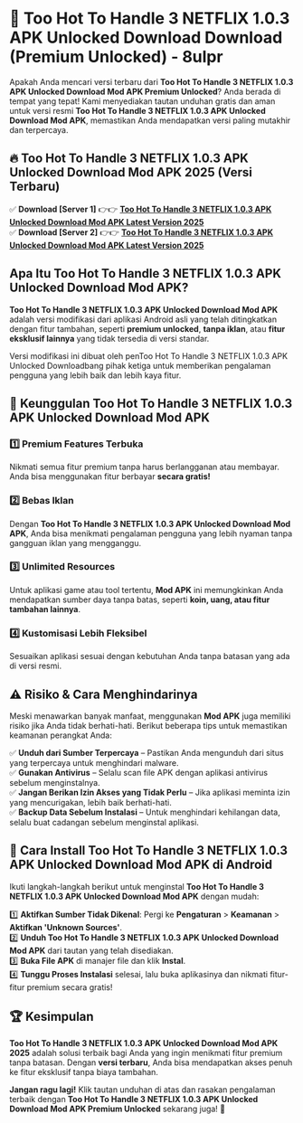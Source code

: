 # 🎯 Too Hot To Handle 3 NETFLIX 1.0.3 APK Unlocked Download  Download (Premium Unlocked) -  8ulpr

Apakah Anda mencari versi terbaru dari **Too Hot To Handle 3 NETFLIX 1.0.3 APK Unlocked Download Mod APK Premium Unlocked**? Anda berada di tempat yang tepat! Kami menyediakan tautan unduhan gratis dan aman untuk versi resmi **Too Hot To Handle 3 NETFLIX 1.0.3 APK Unlocked Download Mod APK**, memastikan Anda mendapatkan versi paling mutakhir dan terpercaya.

## 🔥 Too Hot To Handle 3 NETFLIX 1.0.3 APK Unlocked Download Mod APK 2025 (Versi Terbaru)

✅ **Download [Server 1]** 👉👉 [**Too Hot To Handle 3 NETFLIX 1.0.3 APK Unlocked Download Mod APK Latest Version 2025**](https://momento.my/?title=Too_Hot_To_Handle_3_NETFLIX_1.0.3_APK_Unlocked_Download)  
✅ **Download [Server 2]** 👉👉 [**Too Hot To Handle 3 NETFLIX 1.0.3 APK Unlocked Download Mod APK Latest Version 2025**](https://momento.my/?title=Too_Hot_To_Handle_3_NETFLIX_1.0.3_APK_Unlocked_Download)  

## Apa Itu Too Hot To Handle 3 NETFLIX 1.0.3 APK Unlocked Download Mod APK?

**Too Hot To Handle 3 NETFLIX 1.0.3 APK Unlocked Download Mod APK** adalah versi modifikasi dari aplikasi Android asli yang telah ditingkatkan dengan fitur tambahan, seperti **premium unlocked**, **tanpa iklan**, atau **fitur eksklusif lainnya** yang tidak tersedia di versi standar.

Versi modifikasi ini dibuat oleh penToo Hot To Handle 3 NETFLIX 1.0.3 APK Unlocked Downloadbang pihak ketiga untuk memberikan pengalaman pengguna yang lebih baik dan lebih kaya fitur.

## 🎯 Keunggulan Too Hot To Handle 3 NETFLIX 1.0.3 APK Unlocked Download Mod APK

### 1️⃣ Premium Features Terbuka
Nikmati semua fitur premium tanpa harus berlangganan atau membayar. Anda bisa menggunakan fitur berbayar **secara gratis!**

### 2️⃣ Bebas Iklan
Dengan **Too Hot To Handle 3 NETFLIX 1.0.3 APK Unlocked Download Mod APK**, Anda bisa menikmati pengalaman pengguna yang lebih nyaman tanpa gangguan iklan yang mengganggu.

### 3️⃣ Unlimited Resources
Untuk aplikasi game atau tool tertentu, **Mod APK** ini memungkinkan Anda mendapatkan sumber daya tanpa batas, seperti **koin, uang, atau fitur tambahan lainnya**.

### 4️⃣ Kustomisasi Lebih Fleksibel
Sesuaikan aplikasi sesuai dengan kebutuhan Anda tanpa batasan yang ada di versi resmi.

## ⚠️ Risiko & Cara Menghindarinya

Meski menawarkan banyak manfaat, menggunakan **Mod APK** juga memiliki risiko jika Anda tidak berhati-hati. Berikut beberapa tips untuk memastikan keamanan perangkat Anda:

✅ **Unduh dari Sumber Terpercaya** – Pastikan Anda mengunduh dari situs yang terpercaya untuk menghindari malware.  
✅ **Gunakan Antivirus** – Selalu scan file APK dengan aplikasi antivirus sebelum menginstalnya.  
✅ **Jangan Berikan Izin Akses yang Tidak Perlu** – Jika aplikasi meminta izin yang mencurigakan, lebih baik berhati-hati.  
✅ **Backup Data Sebelum Instalasi** – Untuk menghindari kehilangan data, selalu buat cadangan sebelum menginstal aplikasi.

## 📌 Cara Install Too Hot To Handle 3 NETFLIX 1.0.3 APK Unlocked Download Mod APK di Android

Ikuti langkah-langkah berikut untuk menginstal **Too Hot To Handle 3 NETFLIX 1.0.3 APK Unlocked Download Mod APK** dengan mudah:

1️⃣ **Aktifkan Sumber Tidak Dikenal**: Pergi ke **Pengaturan** > **Keamanan** > **Aktifkan 'Unknown Sources'**.  
2️⃣ **Unduh Too Hot To Handle 3 NETFLIX 1.0.3 APK Unlocked Download Mod APK** dari tautan yang telah disediakan.  
3️⃣ **Buka File APK** di manajer file dan klik **Instal**.  
4️⃣ **Tunggu Proses Instalasi** selesai, lalu buka aplikasinya dan nikmati fitur-fitur premium secara gratis!

## 🏆 Kesimpulan

**Too Hot To Handle 3 NETFLIX 1.0.3 APK Unlocked Download Mod APK 2025** adalah solusi terbaik bagi Anda yang ingin menikmati fitur premium tanpa batasan. Dengan **versi terbaru**, Anda bisa mendapatkan akses penuh ke fitur eksklusif tanpa biaya tambahan.

**Jangan ragu lagi!** Klik tautan unduhan di atas dan rasakan pengalaman terbaik dengan **Too Hot To Handle 3 NETFLIX 1.0.3 APK Unlocked Download Mod APK Premium Unlocked** sekarang juga! 🚀
